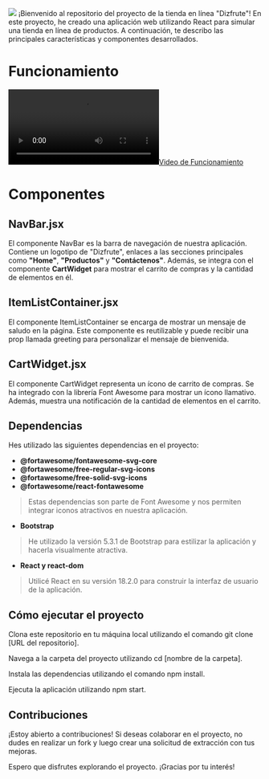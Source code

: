 [![](https://raw.githubusercontent.com/DanielSgPz/React-Dizfrute/main/src/assets/img/logos/LOGO-DIZFRUTE.png)]()
¡Bienvenido al repositorio del proyecto de la tienda en línea "Dizfrute"! En este proyecto, he creado una aplicación web utilizando React para simular una tienda en línea de productos. A continuación, te describo las principales características y componentes desarrollados.
# Funcionamiento
[![Video de Funcionamiento](funcionamiento.webm)](funcionamiento.gif)
  <source src="funcionamiento.webm" type="video/webm">
</video>

# Componentes
## NavBar.jsx
El componente NavBar es la barra de navegación de nuestra aplicación. Contiene un logotipo de "Dizfrute", enlaces a las secciones principales como **"Home"**, **"Productos"** y **"Contáctenos"**. Además, se integra con el componente **CartWidget** para mostrar el carrito de compras y la cantidad de elementos en él.

## ItemListContainer.jsx
El componente ItemListContainer se encarga de mostrar un mensaje de saludo en la página. Este componente es reutilizable y puede recibir una prop llamada greeting para personalizar el mensaje de bienvenida.

## CartWidget.jsx
El componente CartWidget representa un ícono de carrito de compras. Se ha integrado con la librería Font Awesome para mostrar un ícono llamativo. Además, muestra una notificación de la cantidad de elementos en el carrito.

## Dependencias
Hes utilizado las siguientes dependencias en el proyecto:

- **@fortawesome/fontawesome-svg-core**
- **@fortawesome/free-regular-svg-icons**
- **@fortawesome/free-solid-svg-icons**
- **@fortawesome/react-fontawesome**

> Estas dependencias son parte de Font Awesome y nos permiten integrar iconos atractivos en nuestra aplicación.

- **Bootstrap**
> He utilizado la versión 5.3.1 de Bootstrap para estilizar la aplicación y hacerla visualmente atractiva.

- **React y react-dom**
> Utilicé React en su versión 18.2.0 para construir la interfaz de usuario de la aplicación.

## Cómo ejecutar el proyecto
Clona este repositorio en tu máquina local utilizando el comando git clone [URL del repositorio].

Navega a la carpeta del proyecto utilizando cd [nombre de la carpeta].

Instala las dependencias utilizando el comando npm install.

Ejecuta la aplicación utilizando npm start.

## Contribuciones
¡Estoy abierto a contribuciones! Si deseas colaborar en el proyecto, no dudes en realizar un fork y luego crear una solicitud de extracción con tus mejoras.

Espero que disfrutes explorando el proyecto. ¡Gracias por tu interés!

